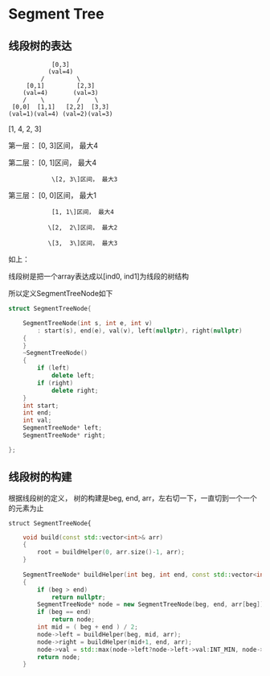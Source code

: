 # Segment Tree

## 线段树的表达

```
            [0,3]
           (val=4)
         /         \
     [0,1]         [2,3]
    (val=4)       (val=3)
    /    \         /    \
 [0,0]  [1,1]   [2,2]  [3,3]
(val=1)(val=4) (val=2)(val=3)
```

\[1, 4, 2, 3\]

第一层： \[0, 3\]区间， 最大4

第二层： \[0, 1\]区间， 最大4

```
            \[2, 3\]区间， 最大3
```

第三层： \[0, 0\]区间， 最大1

```
            [1, 1\]区间， 最大4

           \[2,  2\]区间， 最大2

           \[3,  3\]区间， 最大3
```

如上：

线段树是把一个array表达成以\[ind0, ind1\]为线段的树结构

所以定义SegmentTreeNode如下

```cpp
struct SegmentTreeNode{

    SegmentTreeNode(int s, int e, int v)
        : start(s), end(e), val(v), left(nullptr), right(nullptr)
    {
    }
    ~SegmentTreeNode()
    {
        if (left)
            delete left;
        if (right)
            delete right;
    }
    int start;
    int end;
    int val;
    SegmentTreeNode* left;
    SegmentTreeNode* right;

};
```

## 线段树的构建

根据线段树的定义， 树的构建是beg, end, arr，左右切一下，一直切到一个一个的元素为止

```
struct SegmentTreeNode{
```

```cpp
    void build(const std::vector<int>& arr)
    {
        root = buildHelper(0, arr.size()-1, arr);
    }
    
    SegmentTreeNode* buildHelper(int beg, int end, const std::vector<int>& arr)
    {
        if (beg > end)
            return nullptr;
        SegmentTreeNode* node = new SegmentTreeNode(beg, end, arr[beg]);
        if (beg == end)
            return node;
        int mid = ( beg + end ) / 2;
        node->left = buildHelper(beg, mid, arr);
        node->right = buildHelper(mid+1, end, arr);
        node->val = std::max(node->left?node->left->val:INT_MIN, node->right? node->right->val : INT_MIN);
        return node;
    }
```




